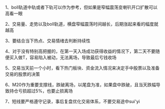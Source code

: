 1、boll轨道中轨或者下轨可以作为参考，但如果是窄幅震荡变喇叭开口扩散可以高看一眼

2、交易量、走势以及boll轨道，横盘窄幅震荡时间越长，后期涨起来看的幅度就越高

3、要结合当下热点、交易情绪去判断持续性

4、对于没有特别高把握的，在第一天入场成功获得收益的情况下，第二天不要随便买入做T，容易陷入被动，无法离场，导致最后亏钱收场

5、交易当天前一个小时，看下热门板块、资金流入情况来决定手中股票以及准备交易的股票的决策

6、M20作为重要支撑线，跌破离场，以尾盘为准，如果盘中跌破，且当天跌幅导致持仓亏损超过5%，也要止损离场

7、短线要严格遵守记录，事后复盘优化交易体系，不要交易途中sui'yi